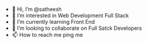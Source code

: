 - 👋 Hi, I’m @satheesh
- 👀 I’m interested in Web Development Full Stack
- 🌱 I’m currently learning Front End
- 💞️ I’m looking to collaborate on Full Satck Developers
- 📫 How to reach me ping me

<!---
satheeshM1/satheeshM1 is a ✨ special ✨ repository because its `README.md` (this file) appears on your GitHub profile.
You can click the Preview link to take a look at your changes.
--->

